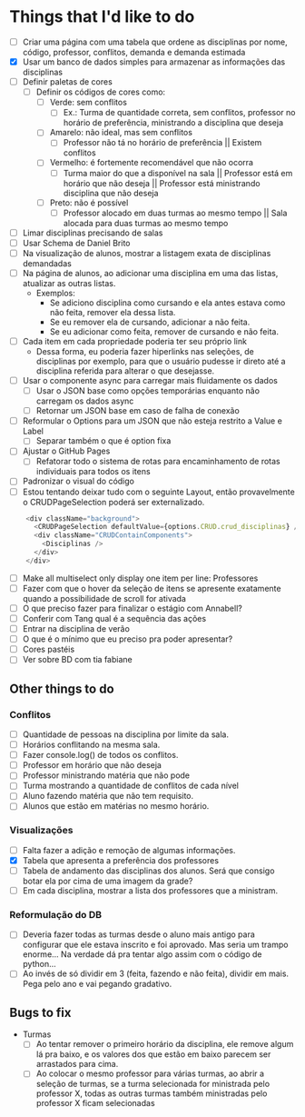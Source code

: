 # Things that I'd like to do

- [ ] Criar uma página com uma tabela que ordene as disciplinas por nome, código, professor, conflitos, demanda e demanda estimada
- [x] Usar um banco de dados simples para armazenar as informações das disciplinas
- [ ] Definir paletas de cores
  - [ ] Definir os códigos de cores como:
    - [ ] Verde: sem conflitos
      - [ ] Ex.: Turma de quantidade correta, sem conflitos, professor no horário de preferência, ministrando a disciplina que deseja
    - [ ] Amarelo: não ideal, mas sem conflitos
      - [ ] Professor não tá no horário de preferência || Existem conflitos
    - [ ] Vermelho: é fortemente recomendável que não ocorra
      - [ ] Turma maior do que a disponível na sala || Professor está em horário que não deseja || Professor está ministrando disciplina que não deseja
    - [ ] Preto: não é possível
      - [ ] Professor alocado em duas turmas ao mesmo tempo || Sala alocada para duas turmas ao mesmo tempo
- [ ] Limar disciplinas precisando de salas
- [ ] Usar Schema de Daniel Brito
- [ ] Na visualização de alunos, mostrar a listagem exata de disciplinas demandadas
- [ ] Na página de alunos, ao adicionar uma disciplina em uma das listas, atualizar as outras listas.
  - Exemplos:
    - Se adiciono disciplina como cursando e ela antes estava como não feita, remover ela dessa lista.
    - Se eu remover ela de cursando, adicionar a não feita.
    - Se eu adicionar como feita, remover de cursando e não feita.
- [ ] Cada item em cada propriedade poderia ter seu próprio link
  - Dessa forma, eu poderia fazer hiperlinks nas seleções, de disciplinas por exemplo, para que o usuário pudesse ir direto até a disciplina referida para alterar o que desejasse.
- [ ] Usar o componente async para carregar mais fluidamente os dados
  - [ ] Usar o JSON base como opções temporárias enquanto não carregam os dados async
  - [ ] Retornar um JSON base em caso de falha de conexão
- [ ] Reformular o Options para um JSON que não esteja restrito a Value e Label
  - [ ] Separar também o que é option fixa
- [ ] Ajustar o GitHub Pages
  - [ ] Refatorar todo o sistema de rotas para encaminhamento de rotas individuais para todos os itens
- [ ] Padronizar o visual do código
- [ ] Estou tentando deixar tudo com o seguinte Layout, então provavelmente o CRUDPageSelection poderá ser externalizado.

```javascript
    <div className="background">
      <CRUDPageSelection defaultValue={options.CRUD.crud_disciplinas} />
      <div className="CRUDContainComponents">
        <Disciplinas />
      </div>
    </div>
```

- [ ] Make all multiselect only display one item per line: Professores
- [ ] Fazer com que o hover da seleção de itens se apresente exatamente quando a possibilidade de scroll for ativada
- [ ] O que preciso fazer para finalizar o estágio com Annabell?
- [ ] Conferir com Tang qual é a sequência das ações
- [ ] Entrar na disciplina de verão
- [ ] O que é o mínimo que eu preciso pra poder apresentar?
- [ ] Cores pastéis
- [ ] Ver sobre BD com tia fabiane

## Other things to do

### Conflitos

- [ ] Quantidade de pessoas na disciplina por limite da sala.
- [ ] Horários conflitando na mesma sala.
- [ ] Fazer console.log() de todos os conflitos.
- [ ] Professor em horário que não deseja
- [ ] Professor ministrando matéria que não pode
- [ ] Turma mostrando a quantidade de conflitos de cada nível
- [ ] Aluno fazendo matéria que não tem requisito.
- [ ] Alunos que estão em matérias no mesmo horário.

### Visualizações

- [ ] Falta fazer a adição e remoção de algumas informações.
- [X] Tabela que apresenta a preferência dos professores
- [ ] Tabela de andamento das disciplinas dos alunos. Será que consigo botar ela por cima de uma imagem da grade?
- [ ] Em cada disciplina, mostrar a lista dos professores que a ministram.

### Reformulação do DB

- [ ] Deveria fazer todas as turmas desde o aluno mais antigo para configurar que ele estava inscrito e foi aprovado. Mas seria um trampo enorme... Na verdade dá pra tentar algo assim com o código de python...
- [ ] Ao invés de só dividir em 3 (feita, fazendo e não feita), dividir em mais. Pega pelo ano e vai pegando gradativo.

## Bugs to fix

- Turmas
  - [ ] Ao tentar remover o primeiro horário da disciplina, ele remove algum lá pra baixo, e os valores dos que estão em baixo parecem ser arrastados para cima.
  - [ ] Ao colocar o mesmo professor para várias turmas, ao abrir a seleção de turmas, se a turma selecionada for ministrada pelo professor X, todas as outras turmas também ministradas pelo professor X ficam selecionadas
